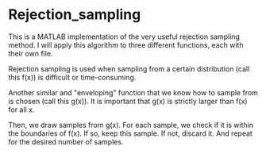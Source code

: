# Rejection_sampling

This is a MATLAB implementation of the very useful rejection sampling method. I will apply this algorithm to three different functions, each with their own file.

Rejection sampling is used when sampling from a certain distribution (call this f(x)) is difficult or time-consuming. 

Another similar and "enveloping" function that we know how to sample from is chosen (call this g(x)). It is important that g(x) is strictly larger than f(x) for all x.

Then, we draw samples from g(x). For each sample, we check if it is within the boundaries of f(x). If so, keep this sample. If not, discard it. And repeat for the desired number of samples.